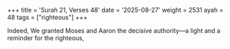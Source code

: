 +++
title = 'Surah 21, Verses 48'
date = '2025-08-27'
weight = 2531
ayah = 48
tags = ["righteous"]
+++

Indeed, We granted Moses and Aaron the decisive authority—a light and a reminder for the righteous,